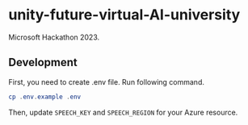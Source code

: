 # unity-future-virtual-AI-university

Microsoft Hackathon 2023.

## Development

First, you need to create .env file.
Run following command.

```powershell
cp .env.example .env
```

Then, update `SPEECH_KEY` and `SPEECH_REGION` for your Azure resource.
